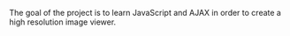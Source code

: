 The goal of the project is to learn JavaScript and AJAX in order to create a high resolution image viewer.